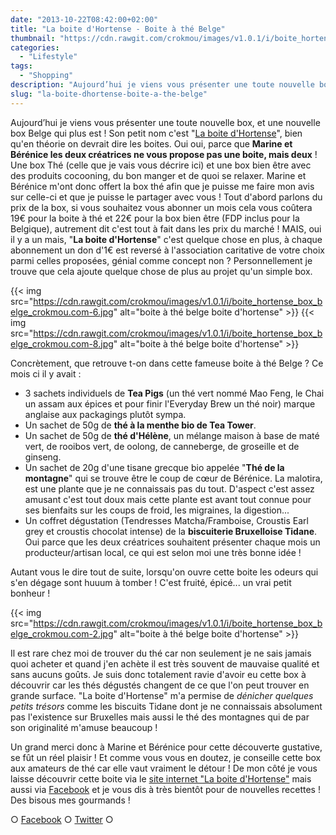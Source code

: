 ```yaml
---
date: "2013-10-22T08:42:00+02:00"
title: "La boite d'Hortense - Boite à thé Belge"
thumbnail: "https://cdn.rawgit.com/crokmou/images/v1.0.1/i/boite_hortense_box_belge_crokmou.com_.jpg"
categories:
  - "Lifestyle"
tags:
  - "Shopping"
description: "Aujourd’hui je viens vous présenter une toute nouvelle box, et une boite à thé Belge qui plus est ! Son petit nom c'est \"La boite d'Hortense\""
slug: "la-boite-dhortense-boite-a-the-belge"
---
```


Aujourd’hui je viens vous présenter une toute nouvelle box, et une nouvelle box Belge qui plus est ! Son petit nom c'est "[La boite d'Hortense](http://www.laboitedhortense.com/)", bien qu'en théorie on devrait dire les boites. Oui oui, parce que **Marine et Bérénice les deux créatrices ne vous propose pas une boite, mais deux** ! Une box Thé (celle que je vais vous décrire ici) et une box bien être avec des produits cocooning, du bon manger et de quoi se relaxer. Marine et Bérénice m'ont donc offert la box thé afin que je puisse me faire mon avis sur celle-ci et que je puisse le partager avec vous ! Tout d'abord parlons du prix de la box, si vous souhaitez vous abonner un mois cela vous coûtera 19€ pour la boite à thé et 22€ pour la box bien être (FDP inclus pour la Belgique), autrement dit c'est tout à fait dans les prix du marché ! MAIS, oui il y a un mais, "**La boite d'Hortense**" c'est quelque chose en plus, à chaque abonnement un don d'1€ est reversé à l'association caritative de votre choix parmi celles proposées, génial comme concept non ? Personnellement je trouve que cela ajoute quelque chose de plus au projet qu'un simple box.

{{< img src="https://cdn.rawgit.com/crokmou/images/v1.0.1/i/boite_hortense_box_belge_crokmou.com-6.jpg" alt="boite à thé belge boite d'hortense" >}} {{< img src="https://cdn.rawgit.com/crokmou/images/v1.0.1/i/boite_hortense_box_belge_crokmou.com-8.jpg" alt="boite à thé belge boite d'hortense" >}}

Concrètement, que retrouve t-on dans cette fameuse boite à thé Belge ? Ce mois ci il y avait :

*   3 sachets individuels de **Tea Pigs** (un thé vert nommé Mao Feng, le Chai un assam aux épices et pour finir l'Everyday Brew un thé noir) marque anglaise aux packagings plutôt sympa.
*   Un sachet de 50g de **thé à la menthe bio de Tea Tower**.
*   Un sachet de 50g de **thé d'Hélène**, un mélange maison à base de maté vert, de rooibos vert, de oolong, de canneberge, de groseille et de ginseng.
*   Un sachet de 20g d'une tisane grecque bio appelée "**Thé de la montagne**" qui se trouve être le coup de cœur de Bérénice. La malotira, est une plante que je ne connaissais pas du tout. D'aspect c'est assez amusant c'est tout doux mais cette plante est avant tout connue pour ses bienfaits sur les coups de froid, les migraines, la digestion...
*   Un coffret dégustation (Tendresses Matcha/Framboise, Croustis Earl grey et croustis chocolat intense) de la **biscuiterie Bruxelloise Tidane**. Oui parce que les deux créatrices souhaitent présenter chaque mois un producteur/artisan local, ce qui est selon moi une très bonne idée !

Autant vous le dire tout de suite, lorsqu'on ouvre cette boite les odeurs qui s'en dégage sont huuum à tomber ! C'est fruité, épicé... un vrai petit bonheur !

{{< img src="https://cdn.rawgit.com/crokmou/images/v1.0.1/i/boite_hortense_box_belge_crokmou.com-2.jpg" alt="boite à thé belge boite d'hortense" >}}

Il est rare chez moi de trouver du thé car non seulement je ne sais jamais quoi acheter et quand j'en achète il est très souvent de mauvaise qualité et sans aucuns goûts. Je suis donc totalement ravie d'avoir eu cette box à découvrir car les thés dégustés changent de ce que l'on peut trouver en grande surface. "La boite d'Hortense" m'a permise de _dénicher quelques petits trésors_ comme les biscuits Tidane dont je ne connaissais absolument pas l'existence sur Bruxelles mais aussi le thé des montagnes qui de par son originalité m'amuse beaucoup !

Un grand merci donc à Marine et Bérénice pour cette découverte gustative, se fût un réel plaisir ! Et comme vous vous en doutez, je conseille cette box aux amateurs de thé car elle vaut vraiment le détour ! De mon côté je vous laisse découvrir cette boite via le [site internet "La boite d'Hortense"](http://www.laboitedhortense.com/) mais aussi via [Facebook](https://www.facebook.com/LaBoiteDHortense) et je vous dis à très bientôt pour de nouvelles recettes ! Des bisous mes gourmands !

○ [Facebook](https://www.facebook.com/crokmou.blog) ○ [Twitter](https://twitter.com/Crokmou) ○
